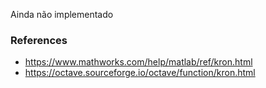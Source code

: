 Ainda não implementado

### References

- https://www.mathworks.com/help/matlab/ref/kron.html
- https://octave.sourceforge.io/octave/function/kron.html
